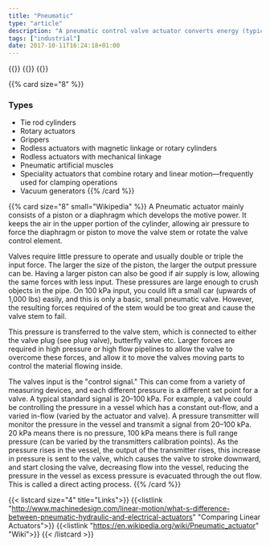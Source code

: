 ```yaml
---
title: "Pneumatic"
type: "article"
description: "A pneumatic control valve actuator converts energy (typically in the form of compressed air) into mechanical motion. The motion can be rotary or linear, depending on the type of actuator."
tags: ["industrial"]
date: 2017-10-11T16:24:18+01:00
---
```


{{<card size="4" small="Wikipedia" style="info">}}
{{<description>}}
{{</card>}}

{{% card size="8" %}}
### Types

- Tie rod cylinders
- Rotary actuators
- Grippers
- Rodless actuators with magnetic linkage or rotary cylinders
- Rodless actuators with mechanical linkage
- Pneumatic artificial muscles
- Speciality actuators that combine rotary and linear motion—frequently used for clamping operations
- Vacuum generators
{{% /card %}}



{{% card size="8" small="Wikipedia" %}}
A Pneumatic actuator mainly consists of a piston or a diaphragm which develops the motive power. It keeps the air in the upper portion of the cylinder, allowing air pressure to force the diaphragm or piston to move the valve stem or rotate the valve control element.

Valves require little pressure to operate and usually double or triple the input force. The larger the size of the piston, the larger the output pressure can be. Having a larger piston can also be good if air supply is low, allowing the same forces with less input. These pressures are large enough to crush objects in the pipe. On 100 kPa input, you could lift a small car (upwards of 1,000 lbs) easily, and this is only a basic, small pneumatic valve. However, the resulting forces required of the stem would be too great and cause the valve stem to fail.

This pressure is transferred to the valve stem, which is connected to either the valve plug (see plug valve), butterfly valve etc. Larger forces are required in high pressure or high flow pipelines to allow the valve to overcome these forces, and allow it to move the valves moving parts to control the material flowing inside.

The valves input is the "control signal." This can come from a variety of measuring devices, and each different pressure is a different set point for a valve. A typical standard signal is 20–100 kPa. For example, a valve could be controlling the pressure in a vessel which has a constant out-flow, and a varied in-flow (varied by the actuator and valve). A pressure transmitter will monitor the pressure in the vessel and transmit a signal from 20–100 kPa. 20 kPa means there is no pressure, 100 kPa means there is full range pressure (can be varied by the transmitters calibration points). As the pressure rises in the vessel, the output of the transmitter rises, this increase in pressure is sent to the valve, which causes the valve to stroke downward, and start closing the valve, decreasing flow into the vessel, reducing the pressure in the vessel as excess pressure is evacuated through the out flow. This is called a direct acting process.
{{% /card %}}

{{< listcard size="4" title="Links">}}
    {{<listlink "http://www.machinedesign.com/linear-motion/what-s-difference-between-pneumatic-hydraulic-and-electrical-actuators" "Comparing Linear Actuators">}}
    {{<listlink "https://en.wikipedia.org/wiki/Pneumatic_actuator" "Wiki">}}
{{< /listcard >}}